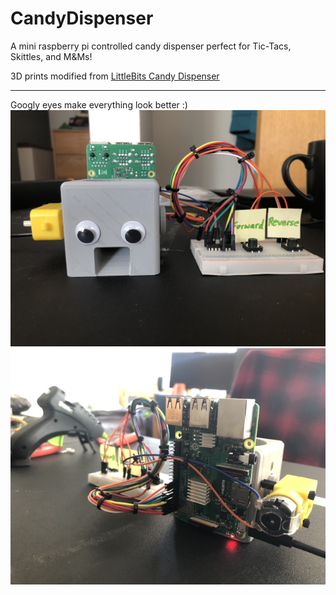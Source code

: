 # CandyDispenser
A mini raspberry pi controlled candy dispenser perfect for Tic-Tacs, Skittles, and M&Ms!

3D prints modified from [LittleBits Candy Dispenser](https://www.thingiverse.com/thing:1433357/files)
___
Googly eyes make everything look better :)
![front](front.jpg)
![back](back.jpg)
